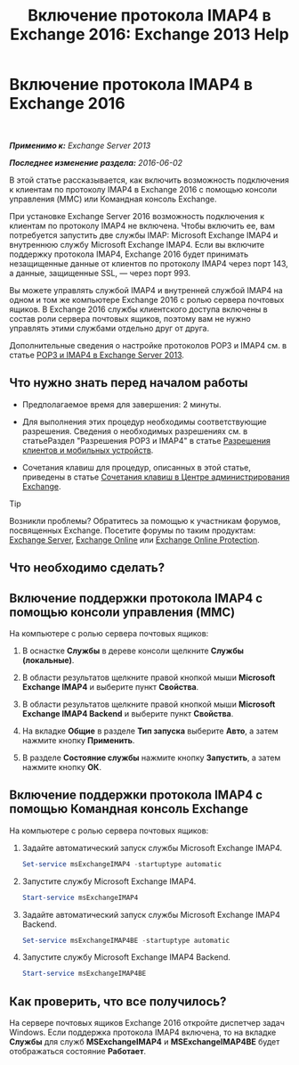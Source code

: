 ﻿---
title: 'Включение протокола IMAP4 в Exchange 2016: Exchange 2013 Help'
TOCTitle: Включение протокола IMAP4 в Exchange 2016
ms:assetid: c1ae10dd-14da-4400-b38d-2aeafde8abe6
ms:mtpsurl: https://technet.microsoft.com/ru-ru/library/Bb124489(v=EXCHG.150)
ms:contentKeyID: 50489094
ms.date: 04/30/2018
mtps_version: v=EXCHG.150
ms.translationtype: HT
---

# Включение протокола IMAP4 в Exchange 2016

 

_**Применимо к:** Exchange Server 2013_

_**Последнее изменение раздела:** 2016-06-02_

В этой статье рассказывается, как включить возможность подключения к клиентам по протоколу IMAP4 в Exchange 2016 с помощью консоли управления (MMC) или Командная консоль Exchange.

При установке Exchange Server 2016 возможность подключения к клиентам по протоколу IMAP4 не включена. Чтобы включить ее, вам потребуется запустить две службы IMAP: Microsoft Exchange IMAP4 и внутреннюю службу Microsoft Exchange IMAP4. Если вы включите поддержку протокола IMAP4, Exchange 2016 будет принимать незащищенные данные от клиентов по протоколу IMAP4 через порт 143, а данные, защищенные SSL, — через порт 993.

Вы можете управлять службой IMAP4 и внутренней службой IMAP4 на одном и том же компьютере Exchange 2016 с ролью сервера почтовых ящиков. В Exchange 2016 службы клиентского доступа включены в состав роли сервера почтовых ящиков, поэтому вам не нужно управлять этими службами отдельно друг от друга.

Дополнительные сведения о настройке протоколов POP3 и IMAP4 см. в статье [POP3 и IMAP4 в Exchange Server 2013](pop3-and-imap4-in-exchange-server-2013-exchange-2013-help.md).

## Что нужно знать перед началом работы

  - Предполагаемое время для завершения: 2 минуты.

  - Для выполнения этих процедур необходимы соответствующие разрешения. Сведения о необходимых разрешениях см. в статьеРаздел "Разрешения POP3 и IMAP4" в статье [Разрешения клиентов и мобильных устройств](clients-and-mobile-devices-permissions-exchange-2013-help.md).

  - Сочетания клавиш для процедур, описанных в этой статье, приведены в статье [Сочетания клавиш в Центре администрирования Exchange](keyboard-shortcuts-in-the-exchange-admin-center-exchange-online-protection-help.md).

> [!TIP]  
> Возникли проблемы? Обратитесь за помощью к участникам форумов, посвященных Exchange. Посетите форумы по таким продуктам: <a href="https://go.microsoft.com/fwlink/p/?linkid=60612">Exchange Server</a>, <a href="https://go.microsoft.com/fwlink/p/?linkid=267542">Exchange Online</a> или <a href="https://go.microsoft.com/fwlink/p/?linkid=285351">Exchange Online Protection</a>.


## Что необходимо сделать?

## Включение поддержки протокола IMAP4 с помощью консоли управления (MMC)

На компьютере с ролью сервера почтовых ящиков:

1.  В оснастке **Службы** в дереве консоли щелкните **Службы (локальные)**.

2.  В области результатов щелкните правой кнопкой мыши **Microsoft Exchange IMAP4** и выберите пункт **Свойства**.

3.  В области результатов щелкните правой кнопкой мыши **Microsoft Exchange IMAP4 Backend** и выберите пункт **Свойства**.

4.  На вкладке **Общие** в разделе **Тип запуска** выберите **Авто**, а затем нажмите кнопку **Применить**.

5.  В разделе **Состояние службы** нажмите кнопку **Запустить**, а затем нажмите кнопку **ОК**.

## Включение поддержки протокола IMAP4 с помощью Командная консоль Exchange

На компьютере с ролью сервера почтовых ящиков:

1.  Задайте автоматический запуск службы Microsoft Exchange IMAP4.
    
    ```powershell
	Set-service msExchangeIMAP4 -startuptype automatic
	```

2.  Запустите службу Microsoft Exchange IMAP4.
    
    ```powershell
	Start-service msExchangeIMAP4
	```

3.  Задайте автоматический запуск службы Microsoft Exchange IMAP4 Backend.
    
    ```powershell
	Set-service msExchangeIMAP4BE -startuptype automatic
	```

4.  Запустите службу Microsoft Exchange IMAP4 Backend.
    
    ```powershell
	Start-service msExchangeIMAP4BE
	```

## Как проверить, что все получилось?

На сервере почтовых ящиков Exchange 2016 откройте диспетчер задач Windows. Если поддержка протокола IMAP4 включена, то на вкладке **Службы** для служб **MSExchangeIMAP4** и **MSExchangeIMAP4BE** будет отображаться состояние **Работает**.

